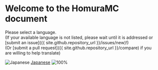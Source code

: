 # Welcome to the HomuraMC document
Please select a language.  
(If your available language is not listed, please wait until it is addressed or [submit an issue]({{ site.github.repository_url }}/issues/new)!)  
(Or [submit a pull request]({{ site.github.repository_url }}/compare) if you are willing to help translate)  
  
![Japanese](https://flagsapi.com/JP/flat/16.png) [Japanese](/docs/jp/) ![100%](https://geps.dev/progress/100)